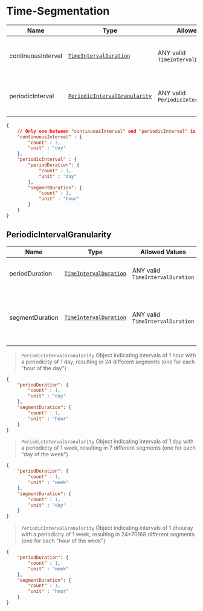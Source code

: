 # Time-Segmentation

Name        |Type      | Allowed Values | Description
------------|----------|--------------|-----------
continuousInterval | [`TimeIntervalDuration`](../common/time-interval-duration.md) | ANY valid `TimeIntervalDuration` | If provided, inidcates to use the ["ContinuousInterval"](/api/reference/dimensionsdimensions/time.md#continuous-interval) segmentation criterion
periodicInterval | [`PeriodicIntervalGranularity`](#periodicintervalgranularity) | ANY valid `PeriodicIntervalGranularity` | If provided, inidcates to use the ["PeriodicInterval"](/api/reference/dimensionsdimensions/time.md#periodic-interval) segmentation criterion

```json
{
    // Only one between "continuousInterval" and "periodicInterval" is allowed
    "continuousInterval" : {
        "count" : 3,
        "unit" : "day"
    },
    "periodicInterval" : {
        "periodDuration": {
            "count" : 1,
            "unit" : "day"
        },
        "segmentDuration": {
            "count" : 1,
            "unit" : "hour"
        }
    }
}
```

## PeriodicIntervalGranularity

Name        |Type      | Allowed Values | Description
------------|----------|-------------- | -------------
periodDuration | [`TimeIntervalDuration`](/api/reference/data-modelsata-models/common/time-interval-duration.md) | ANY valid `TimeIntervalDuration` | Inidcates the duration of the period 
segmentDuration | [`TimeIntervalDuration`](/api/reference/data-modelsata-models/common/time-interval-duration.md) |ANY valid `TimeIntervalDuration` | Inidcates the duration of each sub-segment inside the period 

> `PeriodicIntervalGranularity` Object indicating intervals of 1 hour with a periodicity of 1 day, resulting in 24 different segments (one for each "hour of the day")

```json
{
    "periodDuration": {
        "count" : 1,
        "unit" : "day"
    },
    "segmentDuration": {
        "count" : 1,
        "unit" : "hour"
    }
}
```

> `PeriodicIntervalGranularity` Object indicating intervals of 1 day with a periodicity of 1 week, resulting in 7 different segments (one for each "day of the week")

```json
{
    "periodDuration": {
        "count" : 1,
        "unit" : "week"
    },
    "segmentDuration": {
        "count" : 1,
        "unit" : "day"
    }
}
```

> `PeriodicIntervalGranularity` Object indicating intervals of 1 dhouray with a periodicity of 1 week, resulting in 24*70168 different segments (one for each "hour of the week")

```json
{
    "periodDuration": {
        "count" : 1,
        "unit" : "week"
    },
    "segmentDuration": {
        "count" : 1,
        "unit" : "hour"
    }
}
```

